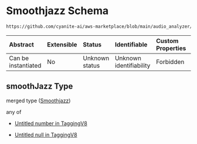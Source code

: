 # Smoothjazz Schema

```txt
https://github.com/cyanite-ai/aws-marketplace/blob/main/audio_analyzer/schemes/marketplace_v1/schema/TaggingV8.schema.json#/$defs/SubgenreScoresV1/properties/smoothJazz
```



| Abstract            | Extensible | Status         | Identifiable            | Custom Properties | Additional Properties | Access Restrictions | Defined In                                                                     |
| :------------------ | :--------- | :------------- | :---------------------- | :---------------- | :-------------------- | :------------------ | :----------------------------------------------------------------------------- |
| Can be instantiated | No         | Unknown status | Unknown identifiability | Forbidden         | Allowed               | none                | [TaggingV8.schema.json\*](../out/TaggingV8.schema.json "open original schema") |

## smoothJazz Type

merged type ([Smoothjazz](taggingv8-defs-subgenrescoresv1-properties-smoothjazz.md))

any of

* [Untitled number in TaggingV8](taggingv8-defs-subgenrescoresv1-properties-smoothjazz-anyof-0.md "check type definition")

* [Untitled null in TaggingV8](taggingv8-defs-subgenrescoresv1-properties-smoothjazz-anyof-1.md "check type definition")
